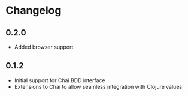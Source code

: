 Changelog
=========

0.2.0
---------------

* Added browser support

0.1.2
---------------

* Initial support for Chai BDD interface
* Extensions to Chai to allow seamless integration with Clojure values